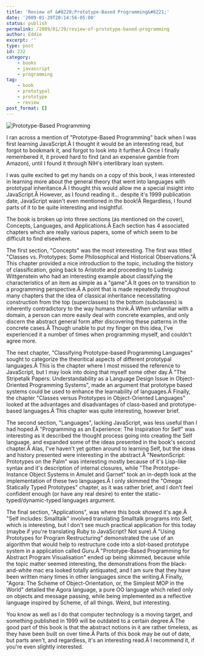 ```yaml
---
title: 'Review of &#8220;Prototype-Based Programming&#8221;'
date: '2009-01-29T20:14:56-05:00'
status: publish
permalink: /2009/01/29/review-of-prototype-based-programming
author: Eddie
excerpt: ''
type: post
id: 232
category:
    - books
    - javascript
    - programming
tag:
    - book
    - prototypal
    - prototype
    - review
post_format: []
---
```

![Prototype-Based Programming](../../../../uploads/2009/01/prototypebasedprogramming.png "Prototype-Based Programming")

I ran across a mention of "Prototype-Based Programming" back when I was first learning JavaScript.Â I thought it would be an interesting read, but forgot to bookmark it, and forgot to look into it further.Â Once I finally remembered it, it proved hard to find (and an expensive gamble from Amazon), until I found it through NIH's interlibrary loan system.

I was quite excited to get my hands on a copy of this book, I was interested in learning more about the general theory that went into languages with prototypal inheritance.Â I thought this would allow me a special insight into JavaScript.Â However, as I found reading it... despite it's 1999 publication date, JavaScript wasn't even mentioned in the book!Â Regardless, I found parts of it to be quite interesting and insightful.

The book is broken up into three sections (as mentioned on the cover), Concepts, Languages, and Applications.Â Each section has 4 associated chapters which are really various papers, some of which seem to be difficult to find elsewhere.

The first section, "Concepts" was the most interesting. The first was titled "Classes vs. Prototypes: Some Philosophical and Historical Observations."Â This chapter provided a nice introduction to the topic, including the history of classification, going back to Aristotle and proceeding to Ludwig Wittgenstein who had an interesting example about classifying the characteristics of an item as simple as a "game".Â It goes on to transition to a programming perspective.Â A point that is made repeatedly throughout many chapters that the idea of classical inheritance necessitating construction from the top (superclasses) to the bottom (subclasses) is inherently contradictory to the way humans think.Â When unfamiliar with a domain, a person can more easily deal with concrete examples, and only discern the abstract general form after discovering these patterns in the concrete cases.Â Though unable to put my finger on this idea, I've experienced it a number of times when programming myself, and couldn't agree more.

The next chapter, "Classifying Prototype-based Programming Languages" sought to categorize the theoritical aspects of different prototypal languages.Â This is the chapter where I most missed the reference to JavaScript, but I may look into doing that myself some other day.Â "The Stripetalk Papers: Understandability as a Language Design Issue in Object-Oriented Programming Systems", made an argument that prototype based systems could be used to enhance the learnability of languages.Â Finally, the chapter "Classes versus Prototypes in Object-Oriented Languages" looked at the advantages and disadvantages of class-based and prototype-based languages.Â This chapter was quite interesting, however brief.

The second section, "Languages", lacking JavaScript, was less useful than I had hoped.Â "Programming as an Experience: The Inspiration for Self" was interesting as it described the thought process going into creating the Self language, and expanded some of the ideas presented in the book's second chapter.Â Alas, I've haven't yet gotten around to learning Self, but the ideas and history presented were interesting in the abstract.Â "NewtonScript: Prototypes on the Palm" was interesting mostly because of it's Lisp-like syntax and it's description of internal closures, while "The Prototype-Instance Object Systems in Amulet and Garnet" took an in-depth look at the implementation of these two languages.Â I only skimmed the "Omega: Statically Typed Prototypes" chapter, as it was rather brief, and I don't feel confident enough (or have any real desire) to enter the static-typed/dynamic-typed languages argument.

The final section, "Applications", was where this book showed it's age.Â "Self includes: Smalltalk" involved translating Smalltalk programs into Self, which is interesting, but I don't see much practical application for this today (maybe if you're translating Ruby to JavaScript? Not sure).Â "Using Prototypes for Program Restructuring" demonstrated the use of an algorithm that would help to restructure code into a slot-based prototype system in a application called Guru.Â "Prototype-Based Programming for Abstract Program Visualisation" ended up being skimmed, because while the topic matter seemed interesting, the demonstrations from the black-and-white mac era looked totally antiquated, and I am sure that they have been written many times in other languages since the writing.Â Finally, "Agora: The Scheme of Object-Orientation, or, the Simplest MOP in the World" detailed the Agora language, a pure OO language which relied only on objects and message passing, while being implemented as a reflective language inspired by Scheme, of all things. Weird, but interesting.

You know as well as I do that computer technology is a moving target, and something published in 1999 will be outdated to a certain degree.Â The good part of this book is that the abstract notions in it are rather timeless, as they have been built on over time.Â Parts of this book may be out of date, but parts aren't, and regardless, it's an interesting read.Â I recommend it, if you're even slightly interested.